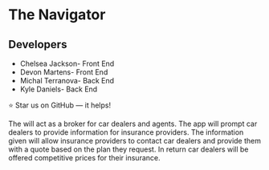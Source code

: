 # The Navigator

## Developers

* Chelsea Jackson- Front End
* Devon Martens- Front End
* Michal Terranova- Back End
* Kyle Daniels- Back End

⭐️ Star us on GitHub — it helps!


The  will act as a broker for car dealers and agents. The app will prompt car dealers to provide information for insurance providers. The information given will allow insurance providers to contact car dealers and provide them with a quote based on the plan they request. In return car dealers will be offered competitive prices for their insurance. 
